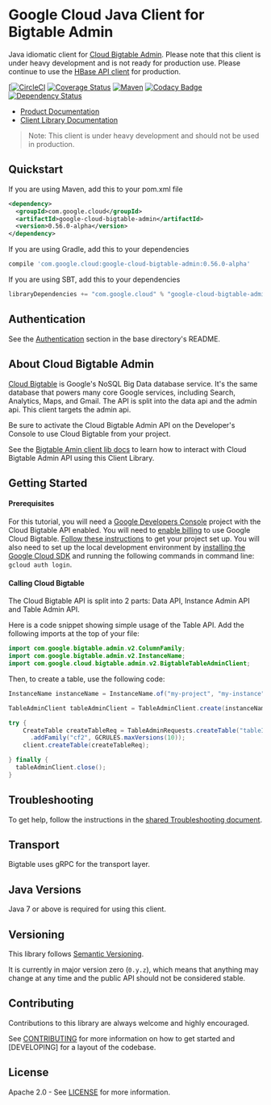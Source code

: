 # Google Cloud Java Client for Bigtable Admin

Java idiomatic client for [Cloud Bigtable Admin][cloud-bigtable]. Please note that this client is under
heavy development and is not ready for production use. Please continue to use the 
[HBase API client](https://github.com/GoogleCloudPlatform/cloud-bigtable-client) for production.

[[![CircleCI](https://circleci.com/gh/GoogleCloudPlatform/google-cloud-java/tree/master.svg?style=shield)](https://circleci.com/gh/GoogleCloudPlatform/google-cloud-java/tree/master)
[![Coverage Status](https://coveralls.io/repos/GoogleCloudPlatform/google-cloud-java/badge.svg?branch=master)](https://coveralls.io/r/GoogleCloudPlatform/google-cloud-java?branch=master)
[![Maven](https://img.shields.io/maven-central/v/com.google.cloud/google-cloud-bigtable.svg)](https://img.shields.io/maven-central/v/com.google.cloud/google-cloud-bigtable-admin.svg)
[![Codacy Badge](https://api.codacy.com/project/badge/grade/9da006ad7c3a4fe1abd142e77c003917)](https://www.codacy.com/app/mziccard/google-cloud-java)
[![Dependency Status](https://www.versioneye.com/user/projects/58fe4c8d6ac171426c414772/badge.svg?style=flat)](https://www.versioneye.com/user/projects/58fe4c8d6ac171426c414772)

- [Product Documentation][bigtable-product-docs]
- [Client Library Documentation][bigtable-admin-client-lib-docs]

> Note: This client is under heavy development and should not be used in production.

## Quickstart

[//]: # ({x-version-update-start:google-cloud-bigtable-admin:released})
If you are using Maven, add this to your pom.xml file
```xml
<dependency>
  <groupId>com.google.cloud</groupId>
  <artifactId>google-cloud-bigtable-admin</artifactId>
  <version>0.56.0-alpha</version>
</dependency>
```
If you are using Gradle, add this to your dependencies
```Groovy
compile 'com.google.cloud:google-cloud-bigtable-admin:0.56.0-alpha'
```
If you are using SBT, add this to your dependencies
```Scala
libraryDependencies += "com.google.cloud" % "google-cloud-bigtable-admin" % "0.56.0-alpha"
```
[//]: # ({x-version-update-end})

## Authentication

See the
[Authentication](https://github.com/GoogleCloudPlatform/google-cloud-java#authentication)
section in the base directory's README.

## About Cloud Bigtable Admin

[Cloud Bigtable][cloud-bigtable] is Google's NoSQL Big Data database service. It's 
the same database that powers many core Google services, including Search, Analytics, Maps, and
Gmail. The API is split into the data api and the admin api. This client targets the admin api.

Be sure to activate the Cloud Bigtable Admin API on the Developer's Console to use Cloud Bigtable
from your project.

See the [Bigtable Amin client lib docs][bigtable-admin-client-lib-docs] to learn how to
interact with Cloud Bigtable Admin API using this Client Library.

## Getting Started
#### Prerequisites
For this tutorial, you will need a
[Google Developers Console](https://console.developers.google.com/) project with the Cloud Bigtable 
API enabled. You will need to 
[enable billing](https://support.google.com/cloud/answer/6158867?hl=en) to use Google Cloud Bigtable.
[Follow these instructions](https://cloud.google.com/docs/authentication#preparation) to get your
project set up. You will also need to set up the local development environment by [installing the
Google Cloud SDK](https://cloud.google.com/sdk/) and running the following commands in command line:
`gcloud auth login`.

#### Calling Cloud Bigtable

The Cloud Bigtable API is split into 2 parts: Data API, Instance Admin API and Table Admin API.

Here is a code snippet showing simple usage of the Table API. Add the following imports
at the top of your file:


```java
import com.google.bigtable.admin.v2.ColumnFamily;
import com.google.bigtable.admin.v2.InstanceName;
import com.google.cloud.bigtable.admin.v2.BigtableTableAdminClient;
```

Then, to create a table, use the following code:
```java
InstanceName instanceName = InstanceName.of("my-project", "my-instance");

TableAdminClient tableAdminClient = TableAdminClient.create(instanceName);

try {
    CreateTable createTableReq = TableAdminRequests.createTable("tableId")
      .addFamily("cf2", GCRULES.maxVersions(10));
    client.createTable(createTableReq);

} finally {
  tableAdminClient.close();
}
```

## Troubleshooting

To get help, follow the instructions in the [shared Troubleshooting
document](https://github.com/GoogleCloudPlatform/gcloud-common/blob/master/troubleshooting/readme.md#troubleshooting).

Transport
---------
Bigtable uses gRPC for the transport layer.

## Java Versions

Java 7 or above is required for using this client.

## Versioning

This library follows [Semantic Versioning](http://semver.org/).

It is currently in major version zero (`0.y.z`), which means that anything may
change at any time and the public API should not be considered stable.

## Contributing

Contributions to this library are always welcome and highly encouraged.

See [CONTRIBUTING] for more information on how to get started and [DEVELOPING] for a layout of the
codebase.

## License

Apache 2.0 - See [LICENSE] for more information.

[CONTRIBUTING]:https://github.com/GoogleCloudPlatform/google-cloud-java/blob/master/CONTRIBUTING.md
[LICENSE]: https://github.com/GoogleCloudPlatform/google-cloud-java/blob/master/LICENSE
[cloud-platform]: https://cloud.google.com/
[cloud-bigtable]: https://cloud.google.com/bigtable/
[bigtable-product-docs]: https://cloud.google.com/bigtable/docs/
[bigtable-admin-client-lib-docs]: https://googlecloudplatform.github.io/google-cloud-java/google-cloud-clients/apidocs/index.html?com/google/cloud/bigtable/admin/v2/package-summary.html
